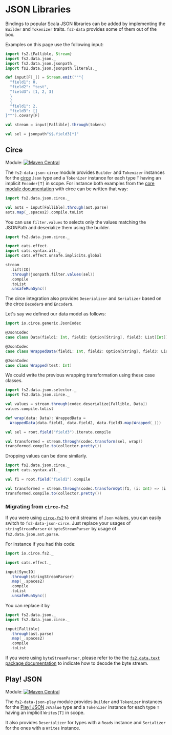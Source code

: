 # JSON Libraries

Bindings to popular Scala JSON libraries can be added by implementing the `Builder` and `Tokenizer` traits. `fs2-data` provides some of them out of the box.

Examples on this page use the following input:

```scala mdoc
import fs2.{Fallible, Stream}
import fs2.data.json._
import fs2.data.json.jsonpath._
import fs2.data.json.jsonpath.literals._

def input[F[_]] = Stream.emit("""{
  "field1": 0,
  "field2": "test",
  "field3": [1, 2, 3]
  }
  {
  "field1": 2,
  "field3": []
}""").covary[F]

val stream = input[Fallible].through(tokens)

val sel = jsonpath"$$.field3[*]"
```

## Circe

Module: [![Maven Central](https://img.shields.io/maven-central/v/org.gnieh/fs2-data-json-circe_2.13.svg)](https://mvnrepository.com/artifact/org.gnieh/fs2-data-json-circe_2.13)

The `fs2-data-json-circe` module provides `Builder` and `Tokenizer` instances for the [circe][circe] `Json` type and a `Tokenizer` instance for each type `T` having an implicit `Encoder[T]` in scope.
For instance both examples from the [core module documentation][json-doc] with circe can be written that way:

```scala mdoc:nest
import fs2.data.json.circe._

val asts = input[Fallible].through(ast.parse)
asts.map(_.spaces2).compile.toList
```

You can use `filter.values` to selects only the values matching the JSONPath and deserialize them using the builder.

```scala mdoc:nest
import fs2.data.json.circe._

import cats.effect._
import cats.syntax.all._
import cats.effect.unsafe.implicits.global

stream
  .lift[IO]
  .through(jsonpath.filter.values(sel))
  .compile
  .toList
  .unsafeRunSync()
```

The circe integration also provides `Deserializer` and `Serializer` based on the circe `Decoder`s and `Encoder`s.

Let's say we defined our data model as follows:
```scala mdoc
import io.circe.generic.JsonCodec

@JsonCodec
case class Data(field1: Int, field2: Option[String], field3: List[Int])

@JsonCodec
case class WrappedData(field1: Int, field2: Option[String], field3: List[Wrapped])

@JsonCodec
case class Wrapped(test: Int)
```
 We could write the previous wrapping transformation using these case classes.

```scala mdoc:nest
import fs2.data.json.selector._
import fs2.data.json.circe._

val values = stream.through(codec.deserialize[Fallible, Data])
values.compile.toList

def wrap(data: Data): WrappedData =
  WrappedData(data.field1, data.field2, data.field3.map(Wrapped(_)))

val sel = root.field("field3").iterate.compile

val transformed = stream.through(codec.transform(sel, wrap))
transformed.compile.to(collector.pretty())
```

Dropping values can be done similarly.

```scala mdoc:nest
import fs2.data.json.circe._
import cats.syntax.all._

val f1 = root.field("field1").compile

val transformed = stream.through(codec.transformOpt(f1, (i: Int) => (i > 0).guard[Option].as(i)))
transformed.compile.to(collector.pretty())
```

### Migrating from `circe-fs2`

If you were using [`circe-fs2`][circe-fs2] to emit streams of `Json` values, you can easily switch to `fs2-data-json-circe`. Just replace your usages of `stringStreamParser` or `byteStreamParser` by usage of `fs2.data.json.ast.parse`.

For instance if you had this code:

```scala mdoc:nest
import io.circe.fs2._

import cats.effect._

input[SyncIO]
  .through(stringStreamParser)
  .map(_.spaces2)
  .compile
  .toList
  .unsafeRunSync()
```

You can replace it by

```scala mdoc:nest
import fs2.data.json._
import fs2.data.json.circe._

input[Fallible]
  .through(ast.parse)
  .map(_.spaces2)
  .compile
  .toList
```

If you were using `byteStreamParser`, please refer to the the [`fs2.data.text` package documentation][text] to indicate how to decode the byte stream.

## Play! JSON

Module: [![Maven Central](https://img.shields.io/maven-central/v/org.gnieh/fs2-data-json-play_2.13.svg)](https://mvnrepository.com/artifact/org.gnieh/fs2-data-json-play_2.13)

The `fs2-data-json-play` module provides `Builder` and `Tokenizer` instances for the [Play! JSON][play-json] `JsValue` type and a `Tokenizer` instance for each type `T` having an implicit `Writes[T]` in scope.

It also provides `Deserializer` for types with a `Reads` instance and `Serializer` for the ones with a `Writes` instance.

[json-doc]: /documentation/json/index.md
[circe]: https://circe.github.io/circe/
[play-json]: https://www.playframework.com/
[circe-fs2]: https://github.com/circe/circe-fs2
[text]: /documentation/index.md#decoding-textual-inputs
